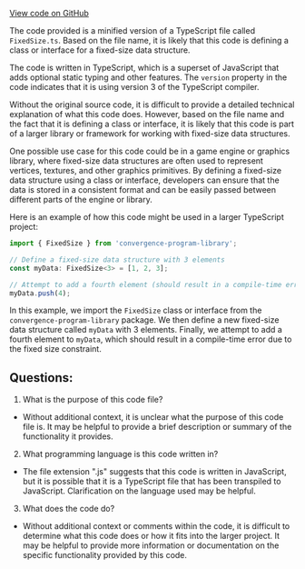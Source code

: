 [View code on GitHub](https://github.com/convergence-rfq/convergence-program-library/rfq/js/generated/types/FixedSize.js.map)

The code provided is a minified version of a TypeScript file called `FixedSize.ts`. Based on the file name, it is likely that this code is defining a class or interface for a fixed-size data structure. 

The code is written in TypeScript, which is a superset of JavaScript that adds optional static typing and other features. The `version` property in the code indicates that it is using version 3 of the TypeScript compiler.

Without the original source code, it is difficult to provide a detailed technical explanation of what this code does. However, based on the file name and the fact that it is defining a class or interface, it is likely that this code is part of a larger library or framework for working with fixed-size data structures.

One possible use case for this code could be in a game engine or graphics library, where fixed-size data structures are often used to represent vertices, textures, and other graphics primitives. By defining a fixed-size data structure using a class or interface, developers can ensure that the data is stored in a consistent format and can be easily passed between different parts of the engine or library.

Here is an example of how this code might be used in a larger TypeScript project:

```typescript
import { FixedSize } from 'convergence-program-library';

// Define a fixed-size data structure with 3 elements
const myData: FixedSize<3> = [1, 2, 3];

// Attempt to add a fourth element (should result in a compile-time error)
myData.push(4);
```

In this example, we import the `FixedSize` class or interface from the `convergence-program-library` package. We then define a new fixed-size data structure called `myData` with 3 elements. Finally, we attempt to add a fourth element to `myData`, which should result in a compile-time error due to the fixed size constraint.
## Questions: 
 1. What is the purpose of this code file?
- Without additional context, it is unclear what the purpose of this code file is. It may be helpful to provide a brief description or summary of the functionality it provides.

2. What programming language is this code written in?
- The file extension ".js" suggests that this code is written in JavaScript, but it is possible that it is a TypeScript file that has been transpiled to JavaScript. Clarification on the language used may be helpful.

3. What does the code do?
- Without additional context or comments within the code, it is difficult to determine what this code does or how it fits into the larger project. It may be helpful to provide more information or documentation on the specific functionality provided by this code.